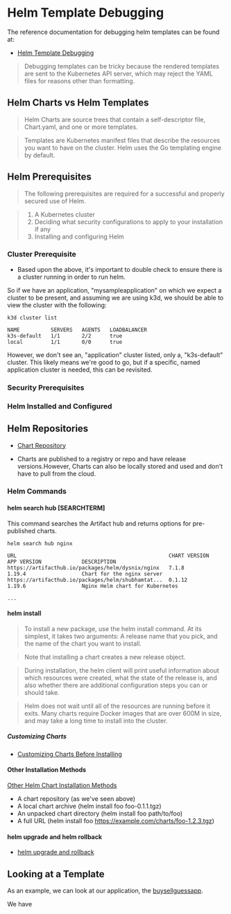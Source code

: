 # Helm Template Debugging

The reference documentation for debugging helm templates can be found at:

* [Helm Template Debugging](https://helm.sh/docs/chart_template_guide/debugging/)

> Debugging templates can be tricky because the rendered templates are sent to the Kubernetes API server, which may reject the YAML files for reasons other than formatting.

## Helm Charts vs Helm Templates

 > Helm Charts are source trees that contain a self-descriptor file, Chart.yaml, and one or more templates. 
 
 > Templates are Kubernetes manifest files that describe the resources you want to have on the cluster. Helm uses the Go templating engine by default.

## Helm Prerequisites

> The following prerequisites are required for a successful and properly secured use of Helm.

> 1. A Kubernetes cluster
> 2. Deciding what security configurations to apply to your installation if any 
> 3. Installing and configuring Helm

### Cluster Prerequisite

* Based upon the above, it's important to double check to ensure there is a cluster running in order to run helm.

So if we have an application, "mysampleapplication" on which we expect a cluster to be present, and assuming we are using k3d, we should be able to view the cluster with the following:

```
k3d cluster list

NAME          SERVERS   AGENTS   LOADBALANCER
k3s-default   1/1       2/2      true
local         1/1       0/0      true
```

However, we don't see an, "application" cluster listed, only a, "k3s-default" cluster. This likely means we're good to go, but if a specific, named application cluster is needed, this can be revisited.

### Security Prerequisites

### Helm Installed and Configured

## Helm Repositories

* [Chart Repository](https://helm.sh/docs/topics/chart_repository/)

* Charts are published to a registry or repo and have release versions.However, Charts can also be locally stored and used and don't have to pull from the cloud.

### Helm Commands

#### helm search hub [SEARCHTERM]

This command searches the Artifact hub and returns options for pre-published charts.

```
helm search hub nginx

URL                                               	CHART VERSION	APP VERSION         	DESCRIPTION                                       
https://artifacthub.io/packages/helm/dysnix/nginx 	7.1.8        	1.19.4              	Chart for the nginx server                        
https://artifacthub.io/packages/helm/shubhamtat...	0.1.12       	1.19.6              	Nginx Helm chart for Kubernetes        

...

```
#### helm install

> To install a new package, use the helm install command. At its simplest, it takes two arguments: A release name that you pick, and the name of the chart you want to install.

> Note that installing a chart creates a new release object. 

> During installation, the helm client will print useful information about which resources were created, what the state of the release is, and also whether there are additional configuration steps you can or should take.

> Helm does not wait until all of the resources are running before it exits. Many charts require Docker images that are over 600M in size, and may take a long time to install into the cluster.


##### Customizing Charts

* [Customizing Charts Before Installing](https://helm.sh/docs/intro/using_helm/#customizing-the-chart-before-installing)


#### Other Installation Methods

[Other Helm Chart Installation Methods](https://helm.sh/docs/intro/using_helm/#more-installation-methods)

* A chart repository (as we've seen above)
* A local chart archive (helm install foo foo-0.1.1.tgz)
* An unpacked chart directory (helm install foo path/to/foo)
* A full URL (helm install foo https://example.com/charts/foo-1.2.3.tgz)


#### helm upgrade and helm rollback

* [helm upgrade and rollback](https://helm.sh/docs/intro/using_helm/#helm-upgrade-and-helm-rollback-upgrading-a-release-and-recovering-on-failure)


## Looking at a Template

As an example, we can look at our application, the [buysellguessapp](https://github.com/pwdelbloomboard/dockerreactjs-yarn/tree/main/app/helm-buysellguessapp).

We have 


## 




